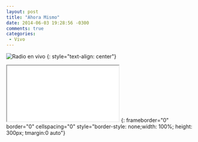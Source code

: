 ```yaml
---
layout: post
title: "Ahora Mismo"
date: 2014-06-03 19:28:56 -0300
comments: true
categories:
 - Vivo
---
```

![Radio en vivo](http://media.giphy.com/media/Phq9gRFd8MIOk/giphy.gif "radio en vivo")
{: style="text-align: center"}


<iframe src="/player/1.html" ></iframe>
{: frameborder="0" border="0" cellspacing="0"  style="border-style: none;width: 100%; height: 300px; tmargin:0 auto"}


<!-- [Escuchá la radio acá](http://rpr.out.airtime.pro:8000/rpr_a "Player")
{: style="text-align: center"} -->
